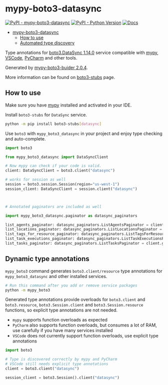 # mypy-boto3-datasync

[![PyPI - mypy-boto3-datasync](https://img.shields.io/pypi/v/mypy-boto3-datasync.svg?color=blue)](https://pypi.org/project/mypy-boto3-datasync)
[![PyPI - Python Version](https://img.shields.io/pypi/pyversions/mypy-boto3-datasync.svg?color=blue)](https://pypi.org/project/mypy-boto3-datasync)
[![Docs](https://img.shields.io/readthedocs/mypy-boto3-builder.svg?color=blue)](https://mypy-boto3-builder.readthedocs.io/)

- [mypy-boto3-datasync](#mypy-boto3-datasync)
  - [How to use](#how-to-use)
  - [Automated type discovery](#automated-type-discovery)

Type annotations for
[boto3.DataSync 1.14.0](https://boto3.amazonaws.com/v1/documentation/api/1.14.0/reference/services/datasync.html#DataSync) service
compatible with [mypy](https://github.com/python/mypy), [VSCode](https://code.visualstudio.com/),
[PyCharm](https://www.jetbrains.com/pycharm/) and other tools.

Generated by [mypy-boto3-buider 2.0.4](https://github.com/vemel/mypy_boto3_builder).

More information can be found on [boto3-stubs](https://pypi.org/project/boto3-stubs/) page.

## How to use

Make sure you have [mypy](https://github.com/python/mypy) installed and activated in your IDE.

Install `boto3-stubs` for `DataSync` service.

```bash
python -m pip install boto3-stubs[datasync]
```

Use `boto3` with `mypy_boto3_datasync` in your project and enjoy type checking and auto-complete.

```python
import boto3

from mypy_boto3_datasync import DataSyncClient

# Now mypy can check if your code is valid.
client: DataSyncClient = boto3.client("datasync")

# works for session as well
session = boto3.session.Session(region="us-west-1")
session_client: DataSyncClient = session.client("datasync")



# Annotated paginators are included as well

import mypy_boto3_datasync.paginator as datasync_paginators

list_agents_paginator: datasync_paginators.ListAgentsPaginator = client.get_paginator("list_agents")
list_locations_paginator: datasync_paginators.ListLocationsPaginator = client.get_paginator("list_locations")
list_tags_for_resource_paginator: datasync_paginators.ListTagsForResourcePaginator = client.get_paginator("list_tags_for_resource")
list_task_executions_paginator: datasync_paginators.ListTaskExecutionsPaginator = client.get_paginator("list_task_executions")
list_tasks_paginator: datasync_paginators.ListTasksPaginator = client.get_paginator("list_tasks")
```

## Dynamic type annotations

`mypy_boto3` command generates `boto3.client/resource` type annotations for
`mypy_boto3_datasync` and other installed services.

```bash
# Run this command after you add or remove service packages
python -m mypy_boto3
```

Generated type annotations provide overloads for `boto3.client` and `boto3.resource`,
`boto3.Session.client` and `boto3.Session.resource` functions,
so explicit type annotations are not needed.

- `mypy` supports function overloads as expected
- `PyCharm` also supports function overloads, but consumes a lot of RAM, use carefully if you have many services installed
- `VSCode` does not currently support function overloads, use explicit type annotations

```python
import boto3

# Type is discovered correctly by mypy and PyCharm
# VSCode still needs explicit type annotations
client = boto3.client("datasync")

session_client = boto3.Session().client("datasync")
```